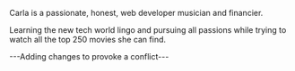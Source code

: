 Carla is a passionate, honest, web developer musician and financier.

Learning the new tech world lingo and pursuing all passions while trying to watch all the top 250 movies she can find.

---Adding changes to provoke a conflict---
